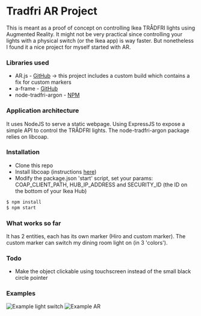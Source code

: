 # Tradfri AR Project

This is meant as a proof of concept on controlling Ikea TRÅDFRI lights using Augmented Reality.
It might not be very practical since controlling your lights with a physical switch (or the Ikea app) is way faster. But nonetheless I found it a nice project for myself started with AR.

### Libraries used

  - AR.js - [GitHub](https://github.com/jeromeetienne/AR.js) -> this project includes a custom build which contains a fix for custom markers
  - a-frame - [GitHub](https://aframe.io/docs/0.6.0/introduction/)
  - node-tradfri-argon - [NPM](https://www.npmjs.com/package/node-tradfri-argon)

### Application architecture

It uses NodeJS to serve a static webpage. Using ExpressJS to expose a simple API to control the TRÅDFRI lights.
The node-tradfri-argon package relies on libcoap.

### Installation

 - Clone this repo
 - Install libcoap (instructions [here](https://www.npmjs.com/package/node-tradfri-argon#compiling-libcoap))
 - Modify the package.json 'start' script, set your params: COAP_CLIENT_PATH, HUB_IP_ADDRESS and SECURITY_ID (the ID on the bottom of your Ikea Hub)

```sh
$ npm install
$ npm start
```

### What works so far
It has 2 entities, each has its own marker (Hiro and custom marker).
The custom marker can switch my dining room light on (in 3 'colors').

### Todo
- Make the object clickable using touchscreen instead of the small black circle pointer

### Examples

![Example light switch](https://github.com/wimvdc/Tradfri_AR/blob/master/example/example-light.gif)
![Example AR](https://github.com/wimvdc/Tradfri_AR/blob/master/example/example-marker.gif)
